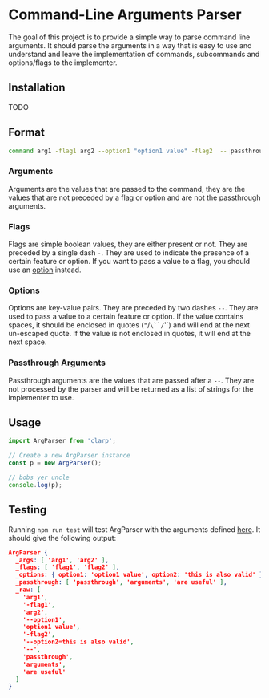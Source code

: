 # Command-Line Arguments Parser

The goal of this project is to provide a simple way to parse command line arguments.
It should parse the arguments in a way that is easy to use and understand
and leave the implementation of commands, subcommands and options/flags to the implementer.

## Installation

TODO

## Format

```bash
command arg1 -flag1 arg2 --option1 "option1 value" -flag2  -- passthrough arguments "are useful"
```

### Arguments

Arguments are the values that are passed to the command,
they are the values that are not preceded by a flag or option
and are not the passthrough arguments.

### Flags

Flags are simple boolean values, they are either present or not.
They are preceded by a single dash `-`.
They are used to indicate the presence of a certain feature or option.
If you want to pass a value to a flag, you should use an [option](#options) instead.

### Options

Options are key-value pairs. They are preceded by two dashes `--`.
They are used to pass a value to a certain feature or option.
If the value contains spaces, it should be enclosed in quotes (`"`/`\``/`'`)
and will end at the next un-escaped quote.
If the value is not enclosed in quotes, it will end at the next space.

### Passthrough Arguments

Passthrough arguments are the values that are passed after a `--`.
They are not processed by the parser
and will be returned as a list of strings for the implementer to use.

## Usage

```ts
import ArgParser from 'clarp';

// Create a new ArgParser instance
const p = new ArgParser();

// bobs yer uncle
console.log(p);
```

## Testing

Running `npm run test` will test ArgParser with the arguments defined [here](#format).
It should give the following output:

```json
ArgParser {
  _args: [ 'arg1', 'arg2' ],
  _flags: [ 'flag1', 'flag2' ],
  _options: { option1: 'option1 value', option2: 'this is also valid' },
  _passthrough: [ 'passthrough', 'arguments', 'are useful' ],
  _raw: [
    'arg1',
    '-flag1',
    'arg2',
    '--option1',
    'option1 value',
    '-flag2',
    '--option2=this is also valid',
    '--',
    'passthrough',
    'arguments',
    'are useful'
  ]
}
```
